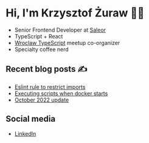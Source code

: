 # Hi, I'm Krzysztof Żuraw 👋🏻

- Senior Frontend Developer at [Saleor](hhttps://saleor.io/)
- TypeScript + React
- [Wroclaw TypeScript](https://www.meetup.com/WrocTypeScript/) meetup co-organizer
- Specialty coffee nerd

## Recent blog posts ✍️

<!-- FEED-START -->
- [Eslint rule to restrict imports](https://krzysztofzuraw.com/2022/eslint-rule-to-restrict-imports/)
- [Executing scripts when docker starts](https://krzysztofzuraw.com/2022/executing-scripts-when-docker-starts/)
- [October 2022 update](https://krzysztofzuraw.com/2022/october-2022-update/)
<!-- FEED-END -->

## Social media

- [LinkedIn](https://pl.linkedin.com/in/krzysztofzuraw)